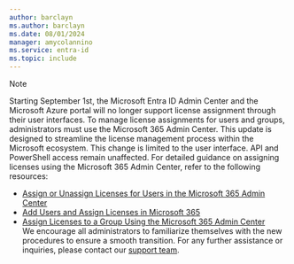 ```yaml
---
author: barclayn
ms.author: barclayn
ms.date: 08/01/2024
manager: amycolannino
ms.service: entra-id
ms.topic: include
---
```


> [!NOTE]
> Starting September 1st, the Microsoft Entra ID Admin Center and the Microsoft Azure portal will no longer support license assignment through their user interfaces. To manage license assignments for users and groups, administrators must use the Microsoft 365 Admin Center. This update is designed to streamline the license management process within the Microsoft ecosystem. This change is limited to the user interface. API and PowerShell access remain unaffected. For detailed guidance on assigning licenses using the Microsoft 365 Admin Center, refer to the following resources:
> - [Assign or Unassign Licenses for Users in the Microsoft 365 Admin Center](/microsoft-365/admin/manage/assign-licenses-to-users?view=o365-worldwide&preserve-view=true)
> - [Add Users and Assign Licenses in Microsoft 365](/microsoft-365/admin/add-users/add-users?view=o365-worldwide&preserve-view=true)
> - [Assign Licenses to a Group Using the Microsoft 365 Admin Center](~/identity/users/licensing-admin-center.md)
 </br>We encourage all administrators to familiarize themselves with the new procedures to ensure a smooth transition. For any further assistance or inquiries, please contact our [support team](https://support.microsoft.com/contactus).
